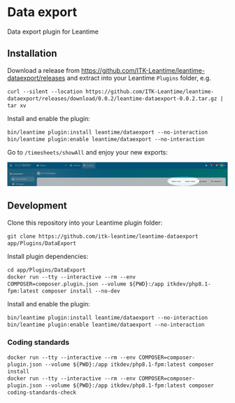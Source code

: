 # Data export

Data export plugin for Leantime

## Installation

Download a release from
<https://github.com/ITK-Leantime/leantime-dataexport/releases> and extract into
your Leantime `Plugins` folder, e.g.

``` shell
curl --silent --location https://github.com/ITK-Leantime/leantime-dataexport/releases/download/0.0.2/leantime-dataexport-0.0.2.tar.gz | tar xv
```

Install and enable the plugin:

``` shell
bin/leantime plugin:install leantime/dataexport --no-interaction
bin/leantime plugin:enable leantime/dataexport --no-interaction
```

Go to `/timesheets/showAll` and enjoy your new exports:

![Export buttons](docs/images/export-buttons.png)

## Development

Clone this repository into your Leantime plugin folder:

``` shell
git clone https://github.com/itk-leantime/leantime-dataexport app/Plugins/DataExport
```

Install plugin dependencies:

``` shell
cd app/Plugins/DataExport
docker run --tty --interactive --rm --env COMPOSER=composer.plugin.json --volume ${PWD}:/app itkdev/php8.1-fpm:latest composer install --no-dev
```

Install and enable the plugin:

``` shell
bin/leantime plugin:install leantime/dataexport --no-interaction
bin/leantime plugin:enable leantime/dataexport --no-interaction
```

### Coding standards

``` shell
docker run --tty --interactive --rm --env COMPOSER=composer-plugin.json --volume ${PWD}:/app itkdev/php8.1-fpm:latest composer install
docker run --tty --interactive --rm --env COMPOSER=composer-plugin.json --volume ${PWD}:/app itkdev/php8.1-fpm:latest composer coding-standards-check
```
